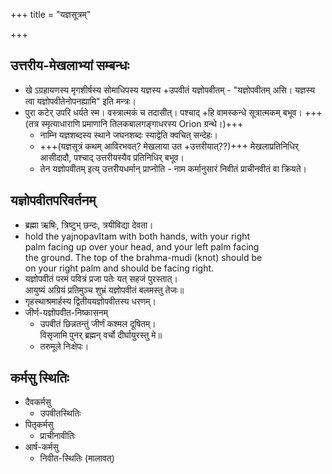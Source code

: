 +++
title = "यज्ञसूत्रम्"

+++
## उत्तरीय-मेखलाभ्यां सम्बन्धः
- खे ऽग्रहायणस्य मृगशीर्षस्य सोमाधिपस्य यज्ञस्य +उपवीतं यज्ञोपवीतम् - "यज्ञोपवीतम् असि। यज्ञस्य त्वा यज्ञोपवीतेनोपनह्यामि" इति मन्त्रः। 
- पुरा कटेर् उपरि धर्यते स्म। वस्त्रात्मकं च तदासीत्। पश्चाद् +हि वामस्कन्धे सूत्रात्मकम् बभूव। +++(तत्र स्मृत्याधाराणि प्रमाणानि तिलकबालगङ्गाधरस्य Orion ग्रन्थे।)+++
  - नाम्नि यज्ञशब्दस्य स्थाने जघनशब्दः स्याद्वेति क्वचित् सन्देहः। 
  - +++(यज्ञसूत्रं कथम् आविरभवत्? मेखलाया उत +उत्तरीयात्??)+++ मेखलाप्रतिनिधिर् आसीदादौ, पश्चाद् उत्तरीयस्यैव प्रतिनिधिर् बभूव। 
  - तेन यज्ञोपवीतम् इत्य् उत्तरीयधर्मान् प्राप्नोति - नाम कर्मानुसारं निवीतं प्राचीनवीतं वा क्रियते।

## यज्ञोपवीतपरिवर्तनम्

- ब्रह्मा ऋषिः, त्रिष्टुभ् छन्दः, त्रयीविद्या देवता।
-  hold the yajnopavItam with both hands, with your right   
  palm facing up over your head, and your left palm facing  
  the ground. The top of the brahma-mudi (knot) should be  
  on your right palm and should be facing right.
- यज्ञोपवीतं परमं पवित्रं प्रजा पतेः यत् सहजं पुरस्तात्।  
आयुष्यं अग्रियं प्रतिमुञ्च शुभ्रं यज्ञोपवीतं बलमस्तु तेजः॥
- गृहस्थाश्रमार्हस्य द्वितीययज्ञोपवीतस्य धरणम्।
- जीर्ण-यज्ञोपवीत-निष्कासनम्
  - उपवीतं छिन्नतन्तुं जीर्णं कश्मल दूषितम्।  
विसृजामि पुनर् ब्रह्मन् वर्चो दीर्घायुरस्तु मे॥
  - तरुमूले निःक्षेपः।

## कर्मसु स्थितिः
- दैवकर्मसु
  - उपवीतस्थितिः
- पितृकर्मसु
  - प्राचीनावीतिः
- आर्ष-कर्मसु
  - निवीत-स्थितिः (मालावत्)

